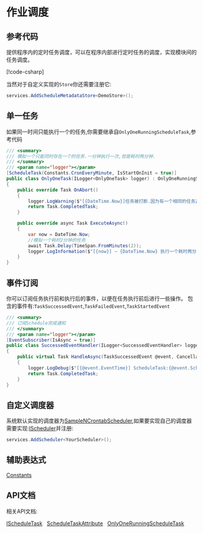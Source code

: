 ﻿作业调度
=====================

参考代码
---------------------

提供程序内的定时任务调度，可以在程序内部进行定时任务的调度，实现模块间的任务调度。

[!code-csharp[](files/Schedules.cs.txt?highlight=10-30,49-59,63)]

当然对于自定义实现的`Store`你还需要注册它:
```csharp
services.AddScheduleMetadataStore<DemoStore>();
```


单一任务
---------------------

如果同一时间只能执行一个的任务,你需要继承自`OnlyOneRunningScheduleTask`,参考代码
```csharp
/// <summary>
/// 模拟一个只能同时存在一个的任务.一分钟执行一次,但是耗时两分钟.
/// </summary>
/// <param name="logger"></param>
[ScheduleTask(Constants.CronEveryMinute, IsStartOnInit = true)]
public class OnlyOneTask(ILogger<OnlyOneTask> logger) : OnlyOneRunningScheduleTask
{
    public override Task OnAbort()
    {
        logger.LogWarning($"[{DateTime.Now}]任务被打断.因为有一个相同的任务正在执行!");
        return Task.CompletedTask;
    }

    public override async Task ExecuteAsync()
    {
        var now = DateTime.Now;
        //模拟一个耗时2分钟的任务
        await Task.Delay(TimeSpan.FromMinutes(2));
        logger.LogInformation($"[{now}] ~ {DateTime.Now} 执行一个耗时两分钟的任务!");
    }
}
```


事件订阅
---------------------

你可以订阅任务执行前和执行后的事件，以便在任务执行前后进行一些操作。
包含的事件有:`TaskSuccessedEvent`,`TaskFailedEvent`,`TaskStartedEvent`

```csharp
/// <summary>
/// 订阅Schedule完成通知
/// </summary>
/// <param name="logger"></param>
[EventSubscriber(IsAsync = true)]
public class SuccessedEventHandler(ILogger<SuccessedEventHandler> logger) : IEventSubscriber<TaskSuccessedEvent>
{
    public virtual Task HandleAsync(TaskSuccessedEvent @event, CancellationToken ct)
    {
        logger.LogDebug($"[{@event.EventTime}] ScheduleTask:{@event.ScheduleTask.GetType().FullName} Successed!");
        return Task.CompletedTask;
    }
}
```

自定义调度器
---------------------

系统默认实现的调度器为[SampleNCrontabScheduler](../api/Biwen.QuickApi.Scheduling.SampleNCrontabScheduler.yml),如果要实现自己的调度器需要实现:[IScheduler](../api/Biwen.QuickApi.Scheduling.IScheduler.yml)并注册:
```csharp
services.AddScheduler<YourScheduler>();
```

辅助表达式
---------------------

[Constants](../api/Biwen.QuickApi.Scheduling.Constants.yml)


API文档
---------------------

相关API文档:

[IScheduleTask](../api/Biwen.QuickApi.Scheduling.IScheduleTask.yml) &nbsp;
[ScheduleTaskAttribute](../api/Biwen.QuickApi.Scheduling.ScheduleTaskAttribute.yml) &nbsp;
[OnlyOneRunningScheduleTask](../api/Biwen.QuickApi.Scheduling.OnlyOneRunningScheduleTask.yml) &nbsp;
